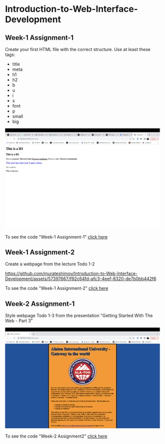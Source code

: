# Introduction-to-Web-Interface-Development
## Week-1 Assignment-1
Create your first HTML file with the correct structure. Use at least these tags:

* title
* meta
* h1
* h2
* b
* u
* i
* s
* font
* p
* small
* big

![Week-1 Assignment-1](Week1-Assignment1/img/assigment-1.png?raw=true)

To see the code "Week-1 Assignment-1" [click here](https://github.com/murateshimov/Introduction-to-Web-Interface-Development/tree/master/Week1-Assignment1)


## Week-1 Assignment-2
Create a webpage from the lecture Todo 1-2

https://github.com/murateshimov/Introduction-to-Web-Interface-Development/assets/57397667/f92c64fd-afc3-4eef-8320-de7b0bb442f6

To see the code "Week-1 Assignment-2" [click here](https://github.com/murateshimov/Introduction-to-Web-Interface-Development/tree/master/Week1-Assignment2)

## Week-2 Assignment-1
Style webpage Todo 1-3 from the presentation "Getting Started With The Web - Part 3"

![Week-2 Assigment1](Week2-Assignment1/img/screenshot.png?raw=true)

To see the code "Week-2 Assignment2" [click here](https://github.com/murateshimov/Introduction-to-Web-Interface-Development/tree/master/Week2-Assignment1)


